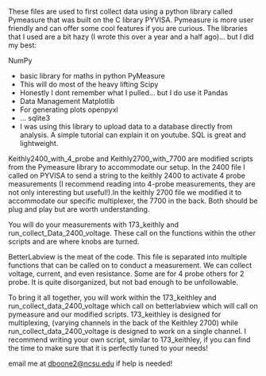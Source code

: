 These files are used to first collect data using a python library called
Pymeasure that was built on the C library PYVISA. Pymeasure is more user
friendly and can offer some cool features if you are curious. The libraries
that I used are a bit hazy (I wrote this over a year and a half ago)... but I
did my best:

NumPy
 - basic library for maths in python
PyMeasure
 - This will do most of the heavy lifting
Scipy
 - Honestly I dont remember what I pulled... but I do use it
Pandas
 - Data Management
Matplotlib
 - For generating plots
openpyxl
 - ...
sqlite3
 - I was using this library to upload data to a database directly from analysis. A simple tutorial can explain it on youtube. SQL is great and lightweight.

Keithly2400_with_4_probe and Keithly2700_with_7700 are modified scripts from
the Pymeasure library to accommodate our setup. In the 2400 file I called on
PYVISA to send a string to the keithly 2400 to activate 4 probe measurements (I
recommend reading into 4-probe measurements, they are not only interesting but
useful!).In the keithly 2700 file we modified it to accommodate our specific
multiplexer, the 7700 in the back. Both should be plug and play but are worth
understanding.

You will do your measurements with 173_keithly and
run_collect_Data_2400_voltage. These call on the functions within the other
scripts and are where knobs are turned.

BetterLabview is the meat of the code. This file is separated into multiple
functions that can be called on to conduct a measurement. We can collect
voltage, current, and even resistance. Some are for 4 probe others for 2 probe.
It is quite disorganized, but not bad enough to be unfollowable.

To bring it all together, you will work within the 173_keithley and
run_collect_data_2400_voltage which call on betterlabview which will call on
pymeasure and our modified scripts. 173_keithley is designed for multiplexing,
(varying channels in the back of the Keithley 2700) while
run_collect_data_2400_voltage is designed to work on a single channel. I
recommend writing your own script, similar to 173_keithley, if you can find the
time to make sure that it is perfectly tuned to your needs!


email me at dboone2@ncsu.edu if help is needed!

